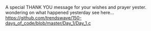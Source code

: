 A special THANK YOU message for your wishes and prayer yester.
wondering on what happened yesterday see here... https://github.com/trendswave/150-days_of_code/blob/master/Day_1/Day_1.c 
